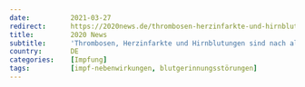 ```yaml
---
date:          2021-03-27
redirect:      https://2020news.de/thrombosen-herzinfarkte-und-hirnblutungen-sind-nach-allen-impfstoffen-moeglich/
title:         2020 News
subtitle:      'Thrombosen, Herzinfarkte und Hirnblutungen sind nach allen Impfstoffen möglich'
country:       DE
categories:    [Impfung]
tags:          [impf-nebenwirkungen, blutgerinnungsstörungen]
---
```

